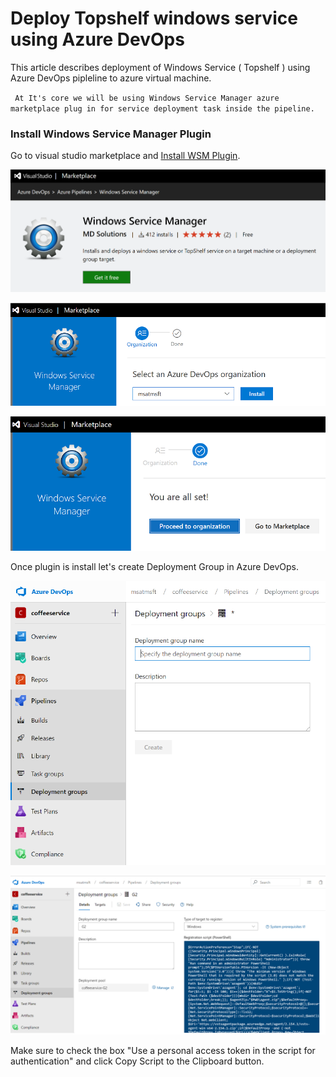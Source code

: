 # Deploy Topshelf windows service using Azure DevOps

This article describes deployment of Windows Service ( Topshelf ) using Azure DevOps pipleline to azure virtual machine.

` At It's core we will be using Windows Service Manager azure marketplace plug in for service deployment task inside the pipeline.`

### Install Windows Service Manager Plugin
Go to visual studio marketplace and [Install WSM Plugin](https://marketplace.visualstudio.com/items?itemName=MDSolutions.WindowsServiceManagerWindowsServiceManager).

![alt text](https://raw.githubusercontent.com/msatmsft/topshelf-windows-service-azure-devops/master/img/1.png)

![alt text](https://raw.githubusercontent.com/msatmsft/topshelf-windows-service-azure-devops/master/img/2.png)

![alt text](https://raw.githubusercontent.com/msatmsft/topshelf-windows-service-azure-devops/master/img/3.png)

Once plugin is install let's create Deployment Group in Azure DevOps.

![alt text](https://raw.githubusercontent.com/msatmsft/topshelf-windows-service-azure-devops/master/img/4.png)

![alt text](https://raw.githubusercontent.com/msatmsft/topshelf-windows-service-azure-devops/master/img/5.png)

Make sure to check the box "Use a personal access token in the script for authentication" and click Copy Script to the Clipboard button.

